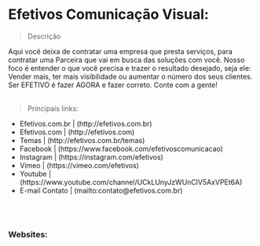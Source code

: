 # Efetivos Comunicação Visual:

> Descrição

<p>
Aqui você deixa de contratar uma empresa que presta serviços, para contratar uma Parceira que vai em busca das soluções com você. Nosso foco é entender o que você precisa e trazer o resultado desejado, seja ele: Vender mais, ter mais visibilidade ou aumentar o número dos seus clientes.
Ser EFETIVO é fazer AGORA e fazer correto.
Conte com a gente!<br><br></p>

> Principais links:
<ul>
    <li>Efetivos.com.br | (http://efetivos.com.br)</li>
    <li>Efetivos.com | (http://efetivos.com)</li>
    <li>Temas | (http://efetivos.com.br/temas)</li>
    <li>Facebook | (https://www.facebook.com/efetivoscomunicacao)</li>
    <li>Instagram | (https://instagram.com/efetivos)</li>
    <li>Vimeo | (https://vimeo.com/efetivos)</li>
    <li>Youtube | (https://www.youtube.com/channel/UCkLUnyJzWUnClV5AxVPEt6A)</li>
    <li>E-mail Contato | (mailto:contato@efetivos.com.br)</li>    
</ul>
<br><br>

### Websites:


